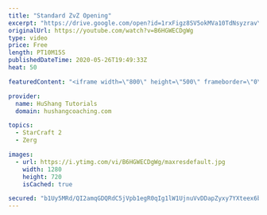 ```yaml
---
title: "Standard ZvZ Opening"
excerpt: "https://drive.google.com/open?id=1rxFigz8SV5okMVa10TdNsyzravYgkTjE  Interested in lessons? Email Devon directly at hushangtutorials@outlook.com ------------------------------------------------------------------------------------------------------- Want to support HuShang Tutorials directly? Patreon is"
originalUrl: https://youtube.com/watch?v=B6HGWECDgWg
type: video
price: Free
length: PT10M15S
publishedDateTime: 2020-05-26T19:49:33Z
heat: 50

featuredContent: "<iframe width=\"800\" height=\"500\" frameborder=\"0\" src=\"https://www.youtube.com/embed/B6HGWECDgWg\" allow=\"accelerometer; autoplay; encrypted-media; gyroscope; picture-in-picture\" allowfullscreen></iframe>"

provider:
  name: HuShang Tutorials
  domain: hushangcoaching.com

topics:
  - StarCraft 2
  - Zerg

images:
  - url: https://i.ytimg.com/vi/B6HGWECDgWg/maxresdefault.jpg
    width: 1280
    height: 720
    isCached: true

secured: "b1Uy5MRd/QI2amqGDQRdC5jVpb1egR0qIg1lW1UjnuVvDDapZyxy7YXteex6bg2Klp0vcbxFqR30Ova0vbSEoVQWauRPeNmd9Fvk/mfbEx+45xOt+1AB/X+PyTGrSgU8gvDcuAo9g2Z1WaZUHhlAiQbSk8WCIjcKB/eHpzk1suQiMBwvN7lXAK23UfQcf+VtFuBPHI897FQMjdNpzlzJLW7F0SkAS0GYMVLaAfkNH+a6y8aqu8yWVFHk7kedbuZx0dzBEgUGHzQLLDhSyvsy06GKiukQwNeUt4G41eXTmQIrppI/pMhr77yWAo0Z1eYJT+jDryZTHPLQgDsW+0kad/fCOE4KiuwuuPqYr229b7ls9mjSDbD1GNwCr0z8NR8dIoyQdmNK/+DUWQGlRn6Hl4I8EqQIUUBKkZzZtpkIBHU=;/8BtLlXjXdhr9RSeYWGWFw=="
---
```


